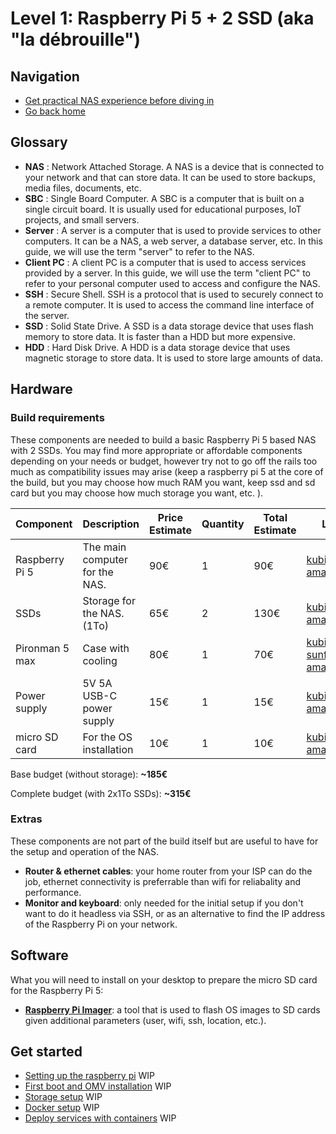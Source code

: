 # Level 1: Raspberry Pi 5 + 2 SSD (aka "la débrouille")

## Navigation

- [Get practical NAS experience before diving in](../../knowledge-base.md)
- [Go back home](../../../../README.md#lets-explore-the-builds)

## Glossary

- **NAS** : Network Attached Storage. A NAS is a device that is connected to your network and that can store data. It can be used to store backups, media files, documents, etc.
- **SBC** : Single Board Computer. A SBC is a computer that is built on a single circuit board. It is usually used for educational purposes, IoT projects, and small servers.
- **Server** : A server is a computer that is used to provide services to other computers. It can be a NAS, a web server, a database server, etc. In this guide, we will use the term "server" to refer to the NAS.
- **Client PC** : A client PC is a computer that is used to access services provided by a server. In this guide, we will use the term "client PC" to refer to your personal computer used to access and configure the NAS.
- **SSH** : Secure Shell. SSH is a protocol that is used to securely connect to a remote computer. It is used to access the command line interface of the server.
- **SSD** : Solid State Drive. A SSD is a data storage device that uses flash memory to store data. It is faster than a HDD but more expensive.
- **HDD** : Hard Disk Drive. A HDD is a data storage device that uses magnetic storage to store data. It is used to store large amounts of data.

## Hardware

### Build requirements

These components are needed to build a basic Raspberry Pi 5 based NAS with 2 SSDs. You may find more appropriate or affordable components depending on your needs or budget, however try not to go off the rails too much as compatibility issues may arise (keep a raspberry pi 5 at the core of the build, but you may choose how much RAM you want, keep ssd and sd card but you may choose how much storage you want, etc. ).

| Component      | Description                    | Price Estimate | Quantity | Total Estimate | Links                                                                                                                                                                                                  |
| -------------- | ------------------------------ | -------------- | -------- | -------------- | ------------------------------------------------------------------------------------------------------------------------------------------------------------------------------------------------------ |
| Raspberry Pi 5 | The main computer for the NAS. | 90€            | 1        | 90€            | [kubii](https://www.kubii.com/en/nano-computers/4106-1832-raspberry-pi-5-3272496315938.html#/ram-8_gb), [amazon](https://amzn.eu/d/5LiKxiZ)                                                            |
| SSDs           | Storage for the NAS. (1To)     | 65€            | 2        | 130€           | [kubii](https://www.kubii.com/en/storage-device/4446-2411-ssd-hard-drive-for-raspberry-pi-5-3272496319592.html#/storage_capacity-1tb), [amazon](https://amzn.eu/d/dkpEgvX)                             |
| Pironman 5 max | Case with cooling              | 80€            | 1        | 70€            | [kubii](https://www.kubii.com/en/ventilated-smart-cases/4785-pironman-5-max-3272496323865.html), [sunfounder](https://www.sunfounder.com/products/pironman-5-max), [amazon](https://amzn.eu/d/5glcb0B) |
| Power supply   | 5V 5A USB-C power supply       | 15€            | 1        | 15€            | [kubii](https://www.kubii.com/en/power-supplies/4107-1818-power-supply-raspberry-pi-27w-usb-c-3272496315761.html#/color-white/power_supply-european_union_eu), [amazon](https://amzn.eu/d/5R0RK0o)     |
| micro SD card  | For the OS installation        | 10€            | 1        | 10€            | [kubii](https://www.kubii.com/en/storage-device/4392-2099-official-raspberry-pi-sd-card-3272496319158.html#/storage_capacity-32_gb/os-without_os_activated), [amazon](https://amzn.eu/d/85VKNLo)       |

Base budget (without storage): **~185€**

Complete budget (with 2x1To SSDs): **~315€**

### Extras

These components are not part of the build itself but are useful to have for the setup and operation of the NAS.

- **Router & ethernet cables**: your home router from your ISP can do the job, ethernet connectivity is preferrable than wifi for reliabality and performance.
- **Monitor and keyboard**: only needed for the initial setup if you don't want to do it headless via SSH, or as an alternative to find the IP address of the Raspberry Pi on your network.

## Software

What you will need to install on your desktop to prepare the micro SD card for the Raspberry Pi 5:

- [**Raspberry Pi Imager**](https://www.raspberrypi.com/software): a tool that is used to flash OS images to SD cards given additional parameters (user, wifi, ssh, location, etc.).

## Get started

- [Setting up the raspberry pi](./raspberrypi.md) WIP
- [First boot and OMV installation](./omv-first-boot.md) WIP
- [Storage setup](./omv-storage.md) WIP
- [Docker setup](./omv-docker.md) WIP
- [Deploy services with containers](./containers.md) WIP
